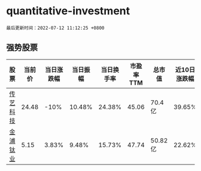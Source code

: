 # quantitative-investment

`最后更新时间：2022-07-12 11:12:25 +0800`

## 强势股票

|股票|当前价|当日涨跌幅|当日振幅|当日换手率|市盈率TTM|总市值|近10日涨跌幅|
|----|----|----|----|----|----|----|----|
|[传艺科技](https://xueqiu.com/S/SZ002866)|24.48|-10%|10.48%|24.38%|45.06|70.4亿|39.65%|
|[金浦钛业](https://xueqiu.com/S/SZ000545)|5.15|3.83%|9.48%|15.73%|47.74|50.82亿|22.62%|
